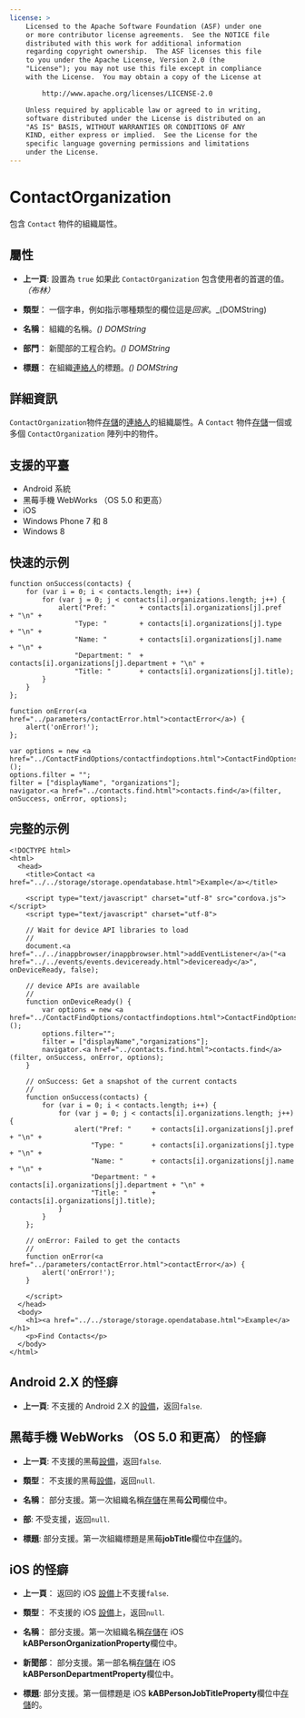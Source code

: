 ```yaml
---
license: >
    Licensed to the Apache Software Foundation (ASF) under one
    or more contributor license agreements.  See the NOTICE file
    distributed with this work for additional information
    regarding copyright ownership.  The ASF licenses this file
    to you under the Apache License, Version 2.0 (the
    "License"); you may not use this file except in compliance
    with the License.  You may obtain a copy of the License at

        http://www.apache.org/licenses/LICENSE-2.0

    Unless required by applicable law or agreed to in writing,
    software distributed under the License is distributed on an
    "AS IS" BASIS, WITHOUT WARRANTIES OR CONDITIONS OF ANY
    KIND, either express or implied.  See the License for the
    specific language governing permissions and limitations
    under the License.
---
```


# ContactOrganization

包含 `Contact` 物件的組織屬性。

## 屬性

*   **上一頁**: 設置為 `true` 如果此 `ContactOrganization` 包含使用者的首選的值。*（布林）*

*   **類型**： 一個字串，例如指示哪種類型的欄位這是*回家*。_(DOMString)

*   **名稱**： 組織的名稱。*() DOMString*

*   **部門**： 新聞部的工程合約。*() DOMString*

*   **標題**： 在組織<a href="../contacts.html">連絡人</a>的標題。*() DOMString*

## 詳細資訊

`ContactOrganization`物件<a href="../../storage/storage.html">存儲</a>的<a href="../contacts.html">連絡人</a>的組織屬性。A `Contact` 物件<a href="../../storage/storage.html">存儲</a>一個或多個 `ContactOrganization` 陣列中的物件。

## 支援的平臺

*   Android 系統
*   黑莓手機 WebWorks （OS 5.0 和更高）
*   iOS
*   Windows Phone 7 和 8
*   Windows 8

## 快速的示例

    function onSuccess(contacts) {
        for (var i = 0; i < contacts.length; i++) {
            for (var j = 0; j < contacts[i].organizations.length; j++) {
                alert("Pref: "      + contacts[i].organizations[j].pref       + "\n" +
                    "Type: "        + contacts[i].organizations[j].type       + "\n" +
                    "Name: "        + contacts[i].organizations[j].name       + "\n" +
                    "Department: "  + contacts[i].organizations[j].department + "\n" +
                    "Title: "       + contacts[i].organizations[j].title);
            }
        }
    };
    
    function onError(<a href="../parameters/contactError.html">contactError</a>) {
        alert('onError!');
    };
    
    var options = new <a href="../ContactFindOptions/contactfindoptions.html">ContactFindOptions</a>();
    options.filter = "";
    filter = ["displayName", "organizations"];
    navigator.<a href="../contacts.find.html">contacts.find</a>(filter, onSuccess, onError, options);
    

## 完整的示例

    <!DOCTYPE html>
    <html>
      <head>
        <title>Contact <a href="../../storage/storage.opendatabase.html">Example</a></title>
    
        <script type="text/javascript" charset="utf-8" src="cordova.js"></script>
        <script type="text/javascript" charset="utf-8">
    
        // Wait for device API libraries to load
        //
        document.<a href="../../inappbrowser/inappbrowser.html">addEventListener</a>("<a href="../../events/events.deviceready.html">deviceready</a>", onDeviceReady, false);
    
        // device APIs are available
        //
        function onDeviceReady() {
            var options = new <a href="../ContactFindOptions/contactfindoptions.html">ContactFindOptions</a>();
            options.filter="";
            filter = ["displayName","organizations"];
            navigator.<a href="../contacts.find.html">contacts.find</a>(filter, onSuccess, onError, options);
        }
    
        // onSuccess: Get a snapshot of the current contacts
        //
        function onSuccess(contacts) {
            for (var i = 0; i < contacts.length; i++) {
                for (var j = 0; j < contacts[i].organizations.length; j++) {
                    alert("Pref: "     + contacts[i].organizations[j].pref       + "\n" +
                        "Type: "       + contacts[i].organizations[j].type       + "\n" +
                        "Name: "       + contacts[i].organizations[j].name       + "\n" +
                        "Department: " + contacts[i].organizations[j].department + "\n" +
                        "Title: "      + contacts[i].organizations[j].title);
                }
            }
        };
    
        // onError: Failed to get the contacts
        //
        function onError(<a href="../parameters/contactError.html">contactError</a>) {
            alert('onError!');
        }
    
        </script>
      </head>
      <body>
        <h1><a href="../../storage/storage.opendatabase.html">Example</a></h1>
        <p>Find Contacts</p>
      </body>
    </html>
    

## Android 2.X 的怪癖

*   **上一頁**: 不支援的 Android 2.X 的<a href="../../device/device.html">設備</a>，返回`false`.

## 黑莓手機 WebWorks （OS 5.0 和更高） 的怪癖

*   **上一頁**: 不支援的黑莓<a href="../../device/device.html">設備</a>，返回`false`.

*   **類型**： 不支援的黑莓<a href="../../device/device.html">設備</a>，返回`null`.

*   **名稱**： 部分支援。第一次組織名稱<a href="../../storage/storage.html">存儲</a>在黑莓**公司**欄位中。

*   **部**: 不受支援，返回`null`.

*   **標題**: 部分支援。第一次組織標題是黑莓**jobTitle**欄位中<a href="../../storage/storage.html">存儲</a>的。

## iOS 的怪癖

*   **上一頁**： 返回的 iOS <a href="../../device/device.html">設備</a>上不支援`false`.

*   **類型**： 不支援的 iOS <a href="../../device/device.html">設備</a>上，返回`null`.

*   **名稱**： 部分支援。第一次組織名稱<a href="../../storage/storage.html">存儲</a>在 iOS **kABPersonOrganizationProperty**欄位中。

*   **新聞部**： 部分支援。第一部名稱<a href="../../storage/storage.html">存儲</a>在 iOS **kABPersonDepartmentProperty**欄位中。

*   **標題**: 部分支援。第一個標題是 iOS **kABPersonJobTitleProperty**欄位中<a href="../../storage/storage.html">存儲</a>的。